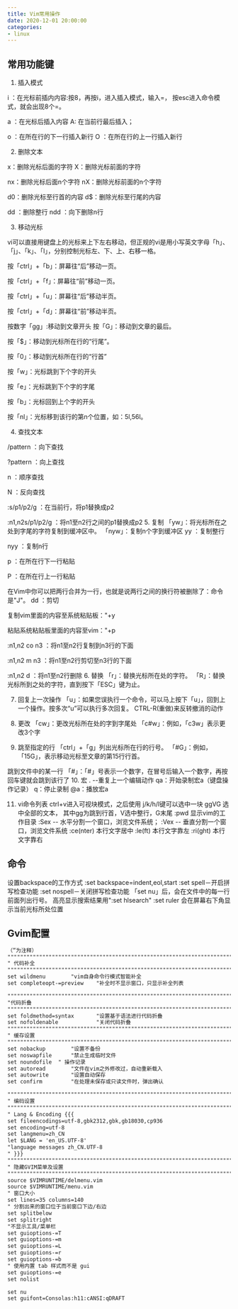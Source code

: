 ```yaml
---
title: Vim常用操作
date: 2020-12-01 20:00:00
categories:
- linux 
---
```

## 常用功能键

1. 插入模式

i ：在光标前插内内容:按8，再按i，进入插入模式，输入=， 按esc进入命令模式，就会出现8个=。

a ：在光标后插入内容
A: 在当前行最后插入；

o ：在所在行的下一行插入新行
O ：在所在行的上一行插入新行

2. 删除文本

x：删除光标后面的字符
X：删除光标前面的字符

nx：删除光标后面n个字符
nX：删除光标前面的n个字符

d0：删除光标至行首的内容
d$：删除光标至行尾的内容

dd ：删除整行
ndd ：向下删除n行

3. 移动光标

vi可以直接用键盘上的光标来上下左右移动，但正规的vi是用小写英文字母「h」、「j」、「k」、「l」，分别控制光标左、下、上、右移一格。

按「ctrl」+「b」：屏幕往“后”移动一页。

按「ctrl」+「f」：屏幕往“前”移动一页。

按「ctrl」+「u」：屏幕往“后”移动半页。

按「ctrl」+「d」：屏幕往“前”移动半页。

按数字「gg」:移动到文章开头
按「G」：移动到文章的最后。

按「$」：移动到光标所在行的“行尾”。

按「0」：移动到光标所在行的“行首”

按「w」：光标跳到下个字的开头

按「e」：光标跳到下个字的字尾

按「b」：光标回到上个字的开头

按「nl」：光标移到该行的第n个位置，如：5l,56l。

4. 查找文本

/pattern ：向下查找

?pattern ：向上查找

n ：顺序查找

N ：反向查找

:s/p1/p2/g ：在当前行，将p1替换成p2

:n1,n2s/p1/p2/g ：将n1至n2行之间的p1替换成p2
5. 复制
「yw」：将光标所在之处到字尾的字符复制到缓冲区中。
「nyw」：复制n个字到缓冲区
yy ：复制整行

nyy ：复制n行

p ：在所在行下一行粘贴

P ：在所在行上一行粘贴

在Vim中你可以把两行合并为一行，也就是说两行之间的换行符被删除了：命令是"J"。
dd ：剪切

复制vim里面的内容至系统粘贴板："+y

粘贴系统粘贴板里面的内容至vim："+p

:n1,n2 co n3  ：将n1至n2行复制到n3行的下面

:n1,n2 m n3 ：将n1至n2行剪切至n3行的下面

:n1,n2 d ：将n1至n2行删除
6. 替换
「r」：替换光标所在处的字符。
「R」：替换光标所到之处的字符，直到按下「ESC」键为止。

7. 回复上一次操作
「u」：如果您误执行一个命令，可以马上按下「u」，回到上一个操作。按多次“u”可以执行多次回复。
 CTRL-R(重做)来反转撤消的动作

8. 更改
「cw」：更改光标所在处的字到字尾处
「c#w」：例如，「c3w」表示更改3个字

9. 跳至指定的行
「ctrl」+「g」列出光标所在行的行号。
「#G」：例如，「15G」，表示移动光标至文章的第15行行首。

 跳到文件中的某一行
「#」：「#」号表示一个数字，在冒号后输入一个数字，再按回车键就会跳到该行了
10. 宏
. --重复上一个编辑动作
qa：开始录制宏a（键盘操作记录）
q：停止录制
@a：播放宏a

11. vi命令列表
ctrl+v进入可视块模式，之后使用 j/k/h/l键可以选中一块
ggVG 选中全部的文本， 其中gg为跳到行首，V选中整行，G末尾
:pwd 显示vim的工作目录
:Sex -- 水平分割一个窗口，浏览文件系统；
:Vex -- 垂直分割一个窗口，浏览文件系统
:ce(nter) 本行文字居中
:le(ft) 本行文字靠左
:ri(ght) 本行文字靠右

## 命令

设置backspace的工作方式
:set backspace=indent,eol,start
:set spell－开启拼写检查功能
:set nospell－关闭拼写检查功能
「set nu」后，会在文件中的每一行前面列出行号。
高亮显示搜索结果用":set hlsearch"
:set ruler  会在屏幕右下角显示当前光标所处位置

## Gvim配置

```txt
（“为注释）
"""""""""""""""""""""""""""""""""""""""""""""""""""""""""""""""""""""""
" 代码补全
"""""""""""""""""""""""""""""""""""""""""""""""""""""""""""""""""""""""
set wildmenu        "vim自身命令行模式智能补全
set completeopt-=preview    "补全时不显示窗口，只显示补全列表

"""""""""""""""""""""""""""""""""""""""""""""""""""""""""""""""""""""""
"代码折叠
"""""""""""""""""""""""""""""""""""""""""""""""""""""""""""""""""""""""
set foldmethod=syntax       "设置基于语法进行代码折叠
set nofoldenable            "关闭代码折叠
"""""""""""""""""""""""""""""""""""""""""""""""""""""""""""""""""""""""
" 缓存设置
"""""""""""""""""""""""""""""""""""""""""""""""""""""""""""""""""""""""
set nobackup        "设置不备份
set noswapfile      "禁止生成临时文件
set noundofile  " 操作记录
set autoread        "文件在vim之外修改过，自动重新载入
set autowrite       "设置自动保存
set confirm         "在处理未保存或只读文件时，弹出确认

"""""""""""""""""""""""""""""""""""""""""""""""""""""""""""""""""""""""
" 编码设置
"""""""""""""""""""""""""""""""""""""""""""""""""""""""""""""""""""""""
" Lang & Encoding {{{
set fileencodings=utf-8,gbk2312,gbk,gb18030,cp936
set encoding=utf-8
set langmenu=zh_CN
let $LANG = 'en_US.UTF-8'
"language messages zh_CN.UTF-8
" }}}
"""""""""""""""""""""""""""""""""""""""""""""""""""""""""""""""""""""""
" 隐藏GVIM菜单及设置
"""""""""""""""""""""""""""""""""""""""""""""""""""""""""""""""""""""""
source $VIMRUNTIME/delmenu.vim
source $VIMRUNTIME/menu.vim
" 窗口大小
set lines=35 columns=140
" 分割出来的窗口位于当前窗口下边/右边
set splitbelow
set splitright
"不显示工具/菜单栏
set guioptions-=T
set guioptions-=m
set guioptions-=L
set guioptions-=r
set guioptions-=b
" 使用内置 tab 样式而不是 gui
set guioptions-=e
set nolist

set nu
set guifont=Consolas:h11:cANSI:qDRAFT
```
